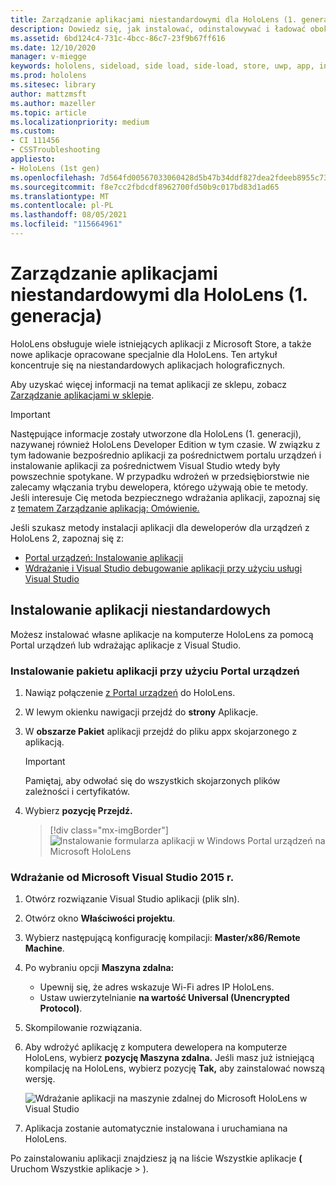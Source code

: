 ```yaml
---
title: Zarządzanie aplikacjami niestandardowymi dla HoloLens (1. generacja)
description: Dowiedz się, jak instalować, odinstalowywać i ładować obok siebie niestandardowe aplikacje holograficzne na urządzeniach HoloLens przy użyciu Portal urządzeń i Visual Studio.
ms.assetid: 6bd124c4-731c-4bcc-86c7-23f9b67ff616
ms.date: 12/10/2020
manager: v-miegge
keywords: hololens, sideload, side load, side-load, store, uwp, app, install
ms.prod: hololens
ms.sitesec: library
author: mattzmsft
ms.author: mazeller
ms.topic: article
ms.localizationpriority: medium
ms.custom:
- CI 111456
- CSSTroubleshooting
appliesto:
- HoloLens (1st gen)
ms.openlocfilehash: 7d564fd00567033060428d5b47b34ddf827dea2fdeeb8955c73bc22e4ba87164
ms.sourcegitcommit: f8e7cc2fbdcdf8962700fd50b9c017bd83d1ad65
ms.translationtype: MT
ms.contentlocale: pl-PL
ms.lasthandoff: 08/05/2021
ms.locfileid: "115664961"
---
```

# <a name="manage-custom-apps-for-hololens-1st-gen"></a>Zarządzanie aplikacjami niestandardowymi dla HoloLens (1. generacja)

HoloLens obsługuje wiele istniejących aplikacji z Microsoft Store, a także nowe aplikacje opracowane specjalnie dla HoloLens. Ten artykuł koncentruje się na niestandardowych aplikacjach holograficznych.  

Aby uzyskać więcej informacji na temat aplikacji ze sklepu, zobacz [Zarządzanie aplikacjami w sklepie](holographic-store-apps.md).

> [!IMPORTANT]
> Następujące informacje zostały utworzone dla HoloLens (1. generacji), nazywanej również HoloLens Developer Edition w tym czasie. W związku z tym ładowanie bezpośrednio aplikacji za pośrednictwem portalu urządzeń i instalowanie aplikacji za pośrednictwem Visual Studio wtedy były powszechnie spotykane. W przypadku wdrożeń w przedsiębiorstwie nie zalecamy włączania trybu dewelopera, którego używają obie te metody. Jeśli interesuje Cię metoda bezpiecznego wdrażania aplikacji, zapoznaj się z [tematem Zarządzanie aplikacją: Omówienie.](app-deploy-overview.md)
>
> Jeśli szukasz metody instalacji aplikacji dla deweloperów dla urządzeń z HoloLens 2, zapoznaj się z:
>
> - [Portal urządzeń: Instalowanie aplikacji](/windows/mixed-reality/develop/platform-capabilities-and-apis/using-the-windows-device-portal#installing-an-app)
> - [Wdrażanie i Visual Studio debugowanie aplikacji przy użyciu usługi Visual Studio](/windows/mixed-reality/develop/platform-capabilities-and-apis/using-visual-studio)

## <a name="install-custom-apps"></a>Instalowanie aplikacji niestandardowych

Możesz instalować własne aplikacje na komputerze HoloLens za pomocą Portal urządzeń lub wdrażając aplikacje z Visual Studio.

### <a name="installing-an-application-package-with-the-device-portal"></a>Instalowanie pakietu aplikacji przy użyciu Portal urządzeń

1. Nawiąz połączenie [z Portal urządzeń](/windows/mixed-reality/using-the-windows-device-portal) do HoloLens.

1. W lewym okienku nawigacji przejdź do **strony** Aplikacje.

1. W **obszarze Pakiet** aplikacji przejdź do pliku appx skojarzonego z aplikacją.

   > [!IMPORTANT]
   > Pamiętaj, aby odwołać się do wszystkich skojarzonych plików zależności i certyfikatów.

1. Wybierz **pozycję Przejdź.**

   > [!div class="mx-imgBorder"]
   > ![Instalowanie formularza aplikacji w Windows Portal urządzeń na Microsoft HoloLens](images/deviceportal-appmanager.jpg)

### <a name="deploying-from-microsoft-visual-studio-2015"></a>Wdrażanie od Microsoft Visual Studio 2015 r.

1. Otwórz rozwiązanie Visual Studio aplikacji (plik sln).

1. Otwórz okno **Właściwości projektu**.

1. Wybierz następującą konfigurację kompilacji: **Master/x86/Remote Machine**.

1. Po wybraniu opcji **Maszyna zdalna:**
   - Upewnij się, że adres wskazuje Wi-Fi adres IP HoloLens.
   - Ustaw uwierzytelnianie **na wartość Universal (Unencrypted Protocol)**.
   
1. Skompilowanie rozwiązania.

1. Aby wdrożyć aplikację z komputera dewelopera na komputerze HoloLens, wybierz **pozycję Maszyna zdalna.** Jeśli masz już istniejącą kompilację na HoloLens, wybierz pozycję **Tak,** aby zainstalować nowszą wersję.  

   ![Wdrażanie aplikacji na maszynie zdalnej do Microsoft HoloLens w Visual Studio](images/vs2015-remotedeployment.jpg)  
   
1. Aplikacja zostanie automatycznie instalowana i uruchamiana na HoloLens.

Po zainstalowaniu aplikacji znajdziesz ją na liście  Wszystkie aplikacje **(** Uruchom Wszystkie aplikacje  >  ).
